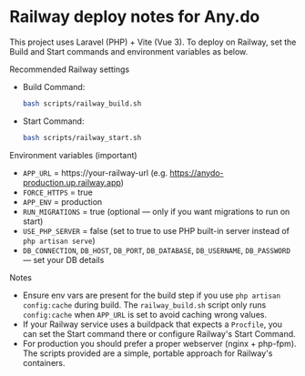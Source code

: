 # Railway deploy notes for Any.do

This project uses Laravel (PHP) + Vite (Vue 3). To deploy on Railway, set the Build and Start commands and environment variables as below.

Recommended Railway settings

- Build Command:

  ```bash
  bash scripts/railway_build.sh
  ```

- Start Command:

  ```bash
  bash scripts/railway_start.sh
  ```

Environment variables (important)

- `APP_URL` = https://your-railway-url (e.g. https://anydo-production.up.railway.app)
- `FORCE_HTTPS` = true
- `APP_ENV` = production
- `RUN_MIGRATIONS` = true (optional — only if you want migrations to run on start)
- `USE_PHP_SERVER` = false (set to true to use PHP built-in server instead of `php artisan serve`)
- `DB_CONNECTION`, `DB_HOST`, `DB_PORT`, `DB_DATABASE`, `DB_USERNAME`, `DB_PASSWORD` — set your DB details

Notes

- Ensure env vars are present for the build step if you use `php artisan config:cache` during build. The `railway_build.sh` script only runs `config:cache` when `APP_URL` is set to avoid caching wrong values.
- If your Railway service uses a buildpack that expects a `Procfile`, you can set the Start command there or configure Railway's Start Command.
- For production you should prefer a proper webserver (nginx + php-fpm). The scripts provided are a simple, portable approach for Railway's containers.
